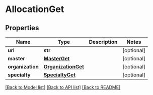 # AllocationGet

## Properties
Name | Type | Description | Notes
------------ | ------------- | ------------- | -------------
**url** | **str** |  | [optional] 
**master** | [**MasterGet**](MasterGet.md) |  | [optional] 
**organization** | [**OrganizationGet**](OrganizationGet.md) |  | [optional] 
**specialty** | [**SpecialtyGet**](SpecialtyGet.md) |  | [optional] 

[[Back to Model list]](../README.md#documentation-for-models) [[Back to API list]](../README.md#documentation-for-api-endpoints) [[Back to README]](../README.md)



